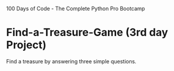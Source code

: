 100 Days of Code - The Complete Python Pro Bootcamp

# Find-a-Treasure-Game (3rd day Project)

Find a treasure by answering three simple questions.
